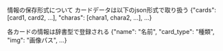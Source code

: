 情報の保存形式について
カードデータは以下のjson形式で取り扱う
{"cards": [card1, card2, ...], "charas": [chara1, chara2, ...], ...}

各カードの情報は辞書型で登録される
{"name": "名前", "card_type": "種類", "img": "画像パス", ...}